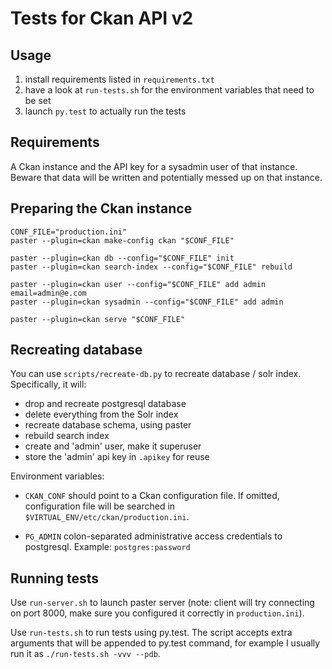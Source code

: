 # Tests for Ckan API v2

## Usage

1. install requirements listed in ``requirements.txt``
2. have a look at ``run-tests.sh`` for the environment variables
   that need to be set
3. launch ``py.test`` to actually run the tests

## Requirements

A Ckan instance and the API key for a sysadmin user of that instance.
Beware that data will be written and potentially messed up on that
instance.


## Preparing the Ckan instance

```console
CONF_FILE="production.ini"
paster --plugin=ckan make-config ckan "$CONF_FILE"

paster --plugin=ckan db --config="$CONF_FILE" init
paster --plugin=ckan search-index --config="$CONF_FILE" rebuild

paster --plugin=ckan user --config="$CONF_FILE" add admin email=admin@e.com
paster --plugin=ckan sysadmin --config="$CONF_FILE" add admin

paster --plugin=ckan serve "$CONF_FILE"
```


## Recreating database

You can use ``scripts/recreate-db.py`` to recreate database / solr index.
Specifically, it will:

- drop and recreate postgresql database
- delete everything from the Solr index
- recreate database schema, using paster
- rebuild search index
- create and 'admin' user, make it superuser
- store the 'admin' api key in ``.apikey`` for reuse

Environment variables:

- ``CKAN_CONF`` should point to a Ckan configuration file.
  If omitted, configuration file will be searched in ``$VIRTUAL_ENV/etc/ckan/production.ini``.

- ``PG_ADMIN`` colon-separated administrative access credentials
  to postgresql. Example: ``postgres:password``


## Running tests

Use ``run-server.sh`` to launch paster server (note: client will try connecting
on port 8000, make sure you configured it correctly in ``production.ini``).

Use ``run-tests.sh`` to run tests using py.test.
The script accepts extra arguments that will be appended to py.test command,
for example I usually run it as ``./run-tests.sh -vvv --pdb``.
